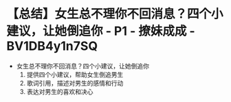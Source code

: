 # 【总结】女生总不理你不回消息？四个小建议，让她倒追你 - P1 - 撩妹成成 - BV1DB4y1n7SQ

-   女生总不理你不回消息？四个小建议，让她倒追你
    1.  提供四个小建议，帮助女生倒追男生
    2.  歌词引用，描述对男生的感情和行动
    3.  表达对男生的喜欢和决心